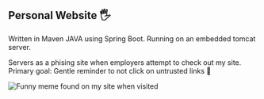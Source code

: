 ## Personal Website :raised_hand_with_fingers_splayed:

Written in Maven JAVA using Spring Boot. Running on an embedded tomcat server. 

Servers as a phising site when employers attempt to check out my site. Primary goal: Gentle reminder to not click on untrusted links :bone:

![Funny meme found on my site when visited](https://www.memecreator.org/static/images/memes/3871073.jpg)
